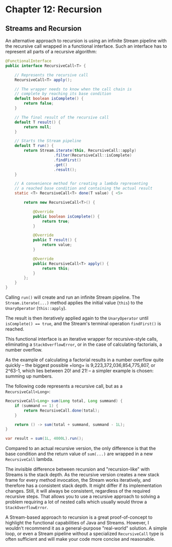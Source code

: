 # Chapter 12: Recursion

## Streams and Recursion

An alternative approach to recursion is using an infinite Stream pipeline with the recursive call wrapped in a functional interface.
Such an interface has to represent all parts of a recursive algorithm:

```java
@FunctionalInterface
public interface RecursiveCall<T> {

    // Represents the recursive call
    RecursiveCall<T> apply();

    // The wrapper needs to know when the call chain is
    // complete by reaching its base condition
    default boolean isComplete() {
        return false;
    }

    // The final result of the recursive call
    default T result() {
        return null;
    }

    // Starts the Stream pipeline
    default T run() {
        return Stream.iterate(this, RecursiveCall::apply)
                     .filter(RecursiveCall::isComplete)
                     .findFirst()
                     .get()
                     .result();
    }

    // A convenience method for creating a lambda representing
    // a reached base condition and containing the actual result
    static <T> RecursiveCall<T> done(T value) { <5>

        return new RecursiveCall<T>() {

            @Override
            public boolean isComplete() {
                return true;
            }

            @Override
            public T result() {
                return value;
            }

            @Override
            public RecursiveCall<T> apply() {
                return this;
            }
        };
    }
}
```

Calling `run()` will create and run an infinite Stream pipeline.
The `Stream.iterate(...)` method applies the initial value (`this`) to the `UnaryOperator` (`this::apply`).

The result is then iteratively applied again to the `UnaryOperator` until `isComplete() == true`, and the Stream's terminal operation `findFirst()` is reached.

This functional interface is an iterative wrapper for recursive-style calls, eliminating a `StackOverflowError`, or in the case of calculating factorials, a number overflow.

As the example of calculating a factorial results in a number overflow quite quickly – the biggest possible +long+ is 9,223,372,036,854,775,807, or 2^63-1, which lies between 20! and 21! – a simpler example is chosen: summing up numbers.

The following code represents a recursive call, but as a `RecursiveCall<Long>`:

```java
RecursiveCall<Long> sum(Long total, Long summand) {
    if (summand == 1) {
        return RecursiveCall.done(total);
    }

    return () -> sum(total + summand, summand - 1L);
}

var result = sum(1L, 4000L).run();
```

Compared to an actual recursive version, the only difference is that the base condition and the return value of `sum(...)` are wrapped in a new `RecursiveCall` lambda.

The invisible difference between recursion and "recursion-like" with Streams is the stack depth.
As the recursive version creates a new stack frame for every method invocation, the Stream works iteratively, and therefore has a consistent stack depth.
It might differ if its implementation changes.
Still, it will always be consistent, regardless of the required recursive steps.
That allows you to use a recursive approach to solving a problem requiring a lot of nested calls which usually would throw a `StackOverflowError`.

A Stream-based approach to recursion is a great proof-of-concept to highlight the functional capabilities of Java and Streams.
However, I wouldn't recommend it as a general-purpose "real-world" solution.
A simple loop, or even a Stream pipeline without a specialized `RecursiveCall` type is often sufficient and will make your code more concise and reasonable.
